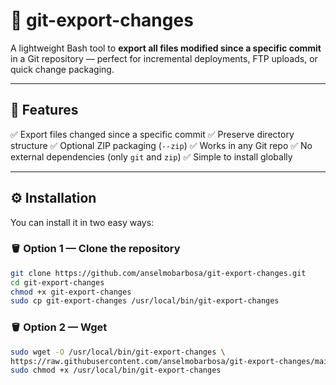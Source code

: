 # 🧩 git-export-changes

A lightweight Bash tool to **export all files modified since a specific commit** in a Git repository — perfect for incremental deployments, FTP uploads, or quick change packaging.

---

## 🚀 Features

✅ Export files changed since a specific commit
✅ Preserve directory structure
✅ Optional ZIP packaging (`--zip`)
✅ Works in any Git repo
✅ No external dependencies (only `git` and `zip`)
✅ Simple to install globally

---

## ⚙️ Installation

You can install it in two easy ways:

### 🪣 Option 1 — Clone the repository

```bash
git clone https://github.com/anselmobarbosa/git-export-changes.git
cd git-export-changes
chmod +x git-export-changes
sudo cp git-export-changes /usr/local/bin/git-export-changes
```

### 🪣 Option 2 — Wget

```bash
sudo wget -O /usr/local/bin/git-export-changes \
https://raw.githubusercontent.com/anselmobarbosa/git-export-changes/main/git-export-changes
sudo chmod +x /usr/local/bin/git-export-changes
```
